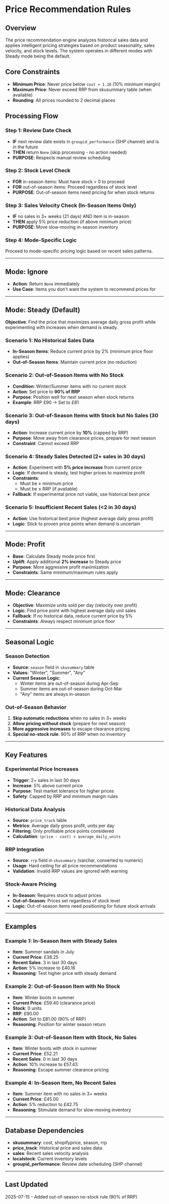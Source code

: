 # Price Recommendation Rules

## Overview
The price recommendation engine analyzes historical sales data and applies intelligent pricing strategies based on product seasonality, sales velocity, and stock levels. The system operates in different modes with Steady mode being the default.

## Core Constraints
- **Minimum Price**: Never price below `cost × 1.10` (10% minimum margin)
- **Maximum Price**: Never exceed RRP from skusummary table (when available)
- **Rounding**: All prices rounded to 2 decimal places

## Processing Flow

### Step 1: Review Date Check
- **IF** next review date exists in `groupid_performance` (SHP channel) and is in the future
- **THEN** return `None` (skip processing - no action needed)
- **PURPOSE**: Respects manual review scheduling

### Step 2: Stock Level Check
- **FOR** in-season items: Must have stock > 0 to proceed
- **FOR** out-of-season items: Proceed regardless of stock level
- **PURPOSE**: Out-of-season items need pricing for when stock returns

### Step 3: Sales Velocity Check (In-Season Items Only)
- **IF** no sales in 3+ weeks (21 days) AND item is in-season
- **THEN** apply 5% price reduction (if above minimum price)
- **PURPOSE**: Move slow-moving in-season inventory

### Step 4: Mode-Specific Logic
Proceed to mode-specific pricing logic based on recent sales patterns.

---

## Mode: Ignore
- **Action**: Return `None` immediately
- **Use Case**: Items you don't want the system to recommend prices for

---

## Mode: Steady (Default)
**Objective**: Find the price that maximizes average daily gross profit while experimenting with increases when demand is steady.

### Scenario 1: No Historical Sales Data
- **In-Season Items**: Reduce current price by 2% (minimum price floor applies)
- **Out-of-Season Items**: Maintain current price (no reduction)

### Scenario 2: Out-of-Season Items with No Stock
- **Condition**: Winter/Summer items with no current stock
- **Action**: Set price to **90% of RRP**
- **Purpose**: Position well for next season when stock returns
- **Example**: RRP £90 → Set to £81

### Scenario 3: Out-of-Season Items with Stock but No Sales (30 days)
- **Action**: Increase current price by **10%** (capped by RRP)
- **Purpose**: Move away from clearance prices, prepare for next season
- **Constraint**: Cannot exceed RRP

### Scenario 4: Steady Sales Detected (2+ sales in 30 days)
- **Action**: Experiment with **5% price increase** from current price
- **Logic**: If demand is steady, test higher prices to maximize profit
- **Constraints**: 
  - Must be ≥ minimum price
  - Must be ≤ RRP (if available)
- **Fallback**: If experimental price not viable, use historical best price

### Scenario 5: Insufficient Recent Sales (<2 in 30 days)
- **Action**: Use historical best price (highest average daily gross profit)
- **Logic**: Stick to proven price points when demand is uncertain

---

## Mode: Profit
- **Base**: Calculate Steady mode price first
- **Uplift**: Apply additional **2% increase** to Steady price
- **Purpose**: More aggressive profit maximization
- **Constraints**: Same minimum/maximum rules apply

---

## Mode: Clearance
- **Objective**: Maximize units sold per day (velocity over profit)
- **Logic**: Find price point with highest average daily unit sales
- **Fallback**: If no historical data, reduce current price by 5%
- **Constraints**: Always respect minimum price floor

---

## Seasonal Logic

### Season Detection
- **Source**: `season` field in `skusummary` table
- **Values**: "Winter", "Summer", "Any"
- **Current Season Logic**:
  - Winter items are out-of-season during Apr-Sep
  - Summer items are out-of-season during Oct-Mar
  - "Any" items are always in-season

### Out-of-Season Behavior
1. **Skip automatic reductions** when no sales in 3+ weeks
2. **Allow pricing without stock** (prepare for next season)
3. **More aggressive increases** to escape clearance pricing
4. **Special no-stock rule**: 90% of RRP when no inventory

---

## Key Features

### Experimental Price Increases
- **Trigger**: 2+ sales in last 30 days
- **Increase**: 5% above current price
- **Purpose**: Test market tolerance for higher prices
- **Safety**: Capped by RRP and minimum margin rules

### Historical Data Analysis
- **Source**: `price_track` table
- **Metrics**: Average daily gross profit, units per day
- **Filtering**: Only profitable price points considered
- **Calculation**: `(price - cost) × average_daily_units`

### RRP Integration
- **Source**: `rrp` field in `skusummary` (varchar, converted to numeric)
- **Usage**: Hard ceiling for all price recommendations
- **Validation**: Invalid RRP values are ignored with warning

### Stock-Aware Pricing
- **In-Season**: Requires stock to adjust prices
- **Out-of-Season**: Prices set regardless of stock level
- **Logic**: Out-of-season items need positioning for future stock arrivals

---

## Examples

### Example 1: In-Season Item with Steady Sales
- **Item**: Summer sandals in July
- **Current Price**: £38.25
- **Recent Sales**: 3 in last 30 days
- **Action**: 5% increase to £40.16
- **Reasoning**: Test higher price with steady demand

### Example 2: Out-of-Season Item with No Stock
- **Item**: Winter boots in summer
- **Current Price**: £59.40 (clearance price)
- **Stock**: 0 units
- **RRP**: £90.00
- **Action**: Set to £81.00 (90% of RRP)
- **Reasoning**: Position for winter season return

### Example 3: Out-of-Season Item with Stock, No Sales
- **Item**: Winter boots with stock in summer
- **Current Price**: £52.21
- **Recent Sales**: 0 in last 30 days
- **Action**: 10% increase to £57.43
- **Reasoning**: Escape summer clearance pricing

### Example 4: In-Season Item, No Recent Sales
- **Item**: Summer item with no sales in 3+ weeks
- **Current Price**: £45.00
- **Action**: 5% reduction to £42.75
- **Reasoning**: Stimulate demand for slow-moving inventory

---

## Database Dependencies
- **skusummary**: cost, shopifyprice, season, rrp
- **price_track**: Historical price and sales data
- **sales**: Recent sales velocity analysis
- **localstock**: Current inventory levels
- **groupid_performance**: Review date scheduling (SHP channel)

---

## Last Updated
2025-07-15 - Added out-of-season no-stock rule (90% of RRP)

